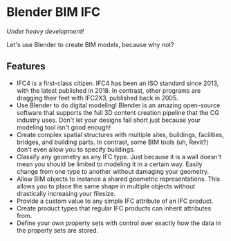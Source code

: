 # Blender BIM IFC

_Under heavy development!_

Let's use Blender to create BIM models, because why not?

## Features

 - IFC4 is a first-class citizen. IFC4 has been an ISO standard since 2013, with
   the latest published in 2018. In contrast, other programs are dragging their
   feet with IFC2X3, published back in 2005.
 - Use Blender to do digital modeling! Blender is an amazing open-source
   software that supports the full 3D content creation pipeline that the CG
   industry uses. Don't let your designs fall short just because your modeling
   tool isn't good enough!
 - Create complex spatial structures with multiple sites, buildings, facilities,
   bridges, and building parts. In contrast, some BIM tools (uh, Revit?) don't
   even allow you to specify buildings.
 - Classify any geometry as any IFC type. Just because it is a wall doesn't
   mean you should be limited to modeling it in a certain way. Easily change
   from one type to another without damaging your geometry.
 - Allow BIM objects to instance a shared geometric representations. This allows
   you to place the same shape in multiple objects without drastically
   increasing your filesize.
 - Provide a custom value to any simple IFC attribute of an IFC product.
 - Create product types that regular IFC products can inherit attributes from.
 - Define your own property sets with control over exactly how the data in the
   property sets are stored.
